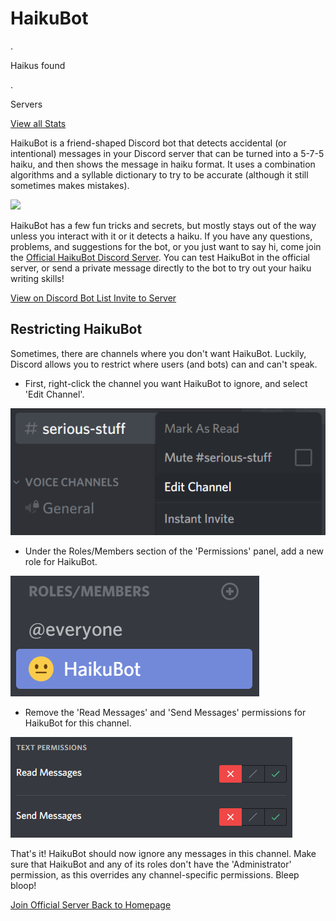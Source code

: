 # HaikuBot

<div class="button-row">
    <div class="stat-count haiku-count">
        <p class="stat-counter haiku-counter loading" data-api="haikucount" data-loop-time="10000">.</p>
        <p>Haikus found</p>
    </div>
    <div class="stat-count server-count">
        <p class="stat-counter server-counter loading" data-api="server_count" data-dbl="true" data-loop-time="300000">.</p>
        <p>Servers</p>
    </div>
</div>

<div class="button-row">
    <a class="button" href="/haikubot/stats">
        View all Stats
    </a>
</div>

HaikuBot is a friend-shaped Discord bot that detects accidental (or intentional) messages in your Discord server that can be turned into a 5-7-5 haiku, and then shows the message in haiku format. It uses a combination algorithms and a syllable dictionary to try to be accurate (although it still sometimes makes mistakes).

<img class="discord-bot-widget" src="https://discordbots.org/api/widget/372175794895585280.svg?usernamecolor=FAFAFA&topcolor=222222&middlecolor=2e2f34&datacolor=643f00&labelcolor=643f00&highlightcolor=FFCC4D" />

HaikuBot has a few fun tricks and secrets, but mostly stays out of the way unless you interact with it or it detects a haiku. If you have any questions, problems, and suggestions for the bot, or you just want to say hi, come join the [Official HaikuBot Discord Server](https://discord.gg/Cm5v93M). You can test HaikuBot in the official server, or send a private message directly to the bot to try out your haiku writing skills!

<div class="button-row">
    <a class="button button-discord" href="https://discordbots.org/bot/372175794895585280">
        View on Discord Bot List
    </a>
    <a class="button" href="https://discordapp.com/oauth2/authorize?client_id=372175794895585280&scope=bot&permissions=19520">
        Invite to Server
    </a>
</div>

## Restricting HaikuBot

Sometimes, there are channels where you don't want HaikuBot. Luckily, Discord allows you to restrict where users (and bots) can and can't speak.

- First, right-click the channel you want HaikuBot to ignore, and select 'Edit Channel'.

![Edit Channel](/assets/img/edit_channel.png)

- Under the Roles/Members section of the 'Permissions' panel, add a new role for HaikuBot.

![HaikuBot Channel Role](/assets/img/haiku_channel.png)

- Remove the 'Read Messages' and 'Send Messages' permissions for HaikuBot for this channel.

![Channel Role Settings](/assets/img/channel_settings.png)

That's it! HaikuBot should now ignore any messages in this channel. Make sure that HaikuBot and any of its roles don't have the 'Administrator' permission, as this overrides any channel-specific permissions. Bleep bloop!

<div class="button-row">
    <a class="button button-haiku" href="https://discord.gg/Cm5v93M">
        Join Official Server
    </a>
    <a class="button" href="/">
        Back to Homepage
    </a>
</div>